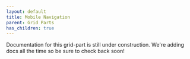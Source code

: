 ```yaml
---
layout: default
title: Mobile Navigation
parent: Grid Parts
has_children: true
---
```


Documentation for this grid-part is still under construction. We're adding docs all the time so be sure to check back soon!